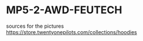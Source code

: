 # MP5-2-AWD-FEUTECH


sources for the pictures
https://store.twentyonepilots.com/collections/hoodies
